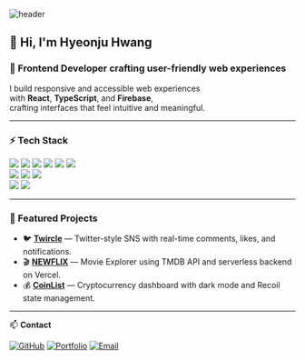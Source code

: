 ![header](https://capsule-render.vercel.app/api?type=waving&color=auto&height=200&section=header&text=Crafting%20user-friendly%20web%20experiences&fontSize=35&fontAlignY=35)
## 👋 Hi, I'm Hyeonju Hwang  
### 🚀 Frontend Developer crafting user-friendly web experiences  
I build responsive and accessible web experiences  
with **React**, **TypeScript**, and **Firebase**,  
crafting interfaces that feel intuitive and meaningful. 

---

### ⚡️ Tech Stack  
<div>
  <img src="https://img.shields.io/badge/React-282C34?style=flat&logo=react&logoColor=61DAFB" />
  <img src="https://img.shields.io/badge/JavaScript-F7DF1E?style=flat&logo=javascript&logoColor=ffffff" />
  <img src="https://img.shields.io/badge/TypeScript-3178C6?style=flat&logo=typescript&logoColor=ffffff" />
  <img src="https://img.shields.io/badge/Firebase-FFCA28?style=flat&logo=firebase&logoColor=DD2C00" />
  <img src="https://img.shields.io/badge/Tanstack_Query-FF4154?style=flat&logo=react-query&logoColor=ffffff" />
  <img src="https://img.shields.io/badge/Styled_Components-DB7093?style=flat&logo=styled-components&logoColor=ffffff" />
</div>

<div>
  <img src="https://img.shields.io/badge/Next.js-000000?style=flat&logo=next.js&logoColor=ffffff" />
  <img src="https://img.shields.io/badge/Tailwind_CSS-06B6D4?style=flat&logo=tailwind-css&logoColor=ffffff" />
  <img src="https://img.shields.io/badge/Recoil-3578E5?style=flat&logo=recoil&logoColor=ffffff" />
</div>

<div>
  <img src="https://img.shields.io/badge/Node.js-5FA04E?style=flat&logo=node.js&logoColor=ffffff" />
  <img src="https://img.shields.io/badge/Supabase-3FCF8E?style=flat&logo=supabase&logoColor=ffffff" />
</div>

---

### 💼 Featured Projects  

- 🐦 **[Twircle](https://twircle.vercel.app)** — Twitter-style SNS with real-time comments, likes, and notifications.  
- 🎬 **[NEWFLIX](https://newflix-eileen.vercel.app)** — Movie Explorer using TMDB API and serverless backend on Vercel.  
- 💰 **[CoinList](https://eileen819.github.io/coin-list/)** — Cryptocurrency dashboard with dark mode and Recoil state management.
  
---

📫 **Contact**  

[![GitHub](https://img.shields.io/badge/GitHub-eileen819-D7E9FF?style=flat-square&logo=github&logoColor=181717)](https://github.com/eileen819)
[![Portfolio](https://img.shields.io/badge/Portfolio-Notion-E7E0FF?style=flat-square&logo=notion&logoColor=000000)](https://eileen88.notion.site/27bbe832d05380d9b2fbd5918616f841)
[![Email](https://img.shields.io/badge/Email-eileen.hj.88%40gmail.com-FFD6E8?style=flat-square&logo=gmail&logoColor=E4405F)](mailto:eileen.hj.88@gmail.com)


